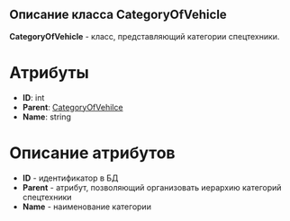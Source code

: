 ## Описание класса CategoryOfVehicle
**CategoryOfVehicle** - класс, представляющий категории спецтехники.
# Атрибуты
- **ID**: int
- **Parent**: [CategoryOfVehilce](https://github.com/dedneded/UML-Diargam/blob/main/Information/CategoryOfVehicle.md)
- **Name**: string
# Описание атрибутов
- **ID** - идентификатор в БД
- **Parent** - атрибут, позволяющий организовать иерархию категорий спецтехники
- **Name** - наименование категории
